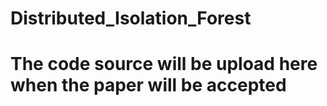 # Distributed_Isolation_Forest

# The code source will be upload here when the paper will be accepted
